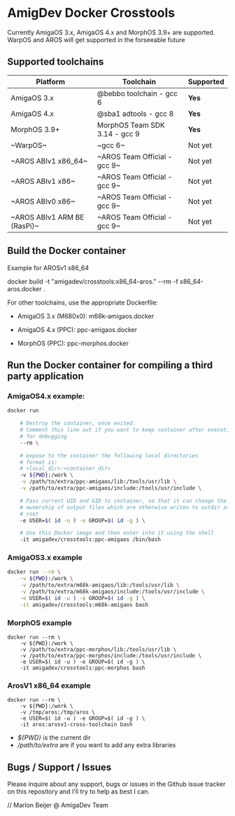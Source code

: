 # AmigDev Docker Crosstools

Currently AmigaOS 3.x, AmigaOS 4.x and MorphOS 3.9+ are supported.
WarpOS and AROS will get supported in the forseeable future

## Supported toolchains
Platform | Toolchain | Supported
------------ | ------------ | -------------
AmigaOS 3.x | @bebbo toolchain - gcc 6 | **Yes**
AmigaOS 4.x | @sba1 adtools - gcc 8 | **Yes**
MorphOS 3.9+ | MorphOS Team SDK 3.14 - gcc 9 | **Yes**
~WarpOS~ | ~gcc 6~ | Not yet
~AROS ABIv1 x86_64~ | ~AROS Team Official - gcc 9~ | Not yet
~AROS ABIv1 x86~ | ~AROS Team Official - gcc 9~ | Not yet
~AROS ABIv0 x86~ | ~AROS Team Official - gcc 9~ | Not yet
~AROS ABIv1 ARM BE (RasPi)~ | ~AROS Team Official - gcc 9~ | Not yet

## Build the Docker container

Example for AROSv1 x86_64

docker build -t "amigadev/crosstools:x86_64-aros." --rm -f x86_64-aros.docker .

For other toolchains, use the appropriate Dockerfile:

- AmigaOS 3.x (M680x0): m68k-amigaos.docker

- AmigaOS 4.x (PPC): ppc-amigaos.docker

- MorphOS (PPC): ppc-morphos.docker

## Run the Docker container for compiling a third party application

### AmigaOS4.x example:
```bash
docker run

    # Destroy the container, once exited.
    # Comment this line out if you want to keep container after execution
    # for debugging
    --rm \

    # expose to the container the following local directories
    # format is:
    # <local_dir>:<container_dir>
    -v ${PWD}:/work \
    -v /path/to/extra/ppc-amigaos/lib:/tools/usr/lib \
    -v /path/to/extra/ppc-amigaos/include:/tools/usr/include \

    # Pass current UID and GID to container, so that it can change the
    # ownership of output files which are otherwise writen to outdir as
    # root
    -e USER=$( id -u ) -e GROUP=$( id -g ) \

    # Use this Docker image and then enter into it using the shell
    -it amigadev/crosstools:ppc-amigaos /bin/bash
```

### AmigaOS3.x example
```bash
docker run --rm \
    -v ${PWD}:/work \
    -v /path/to/extra/m68k-amigaos/lib:/tools/usr/lib \
    -v /path/to/extra/m68k-amigaos/include:/tools/usr/include \
    -e USER=$( id -u ) -e GROUP=$( id -g ) \
    -it amigadev/crosstools:m68k-amigaos bash
```

### MorphOS example
```bashS
docker run --rm \
    -v ${PWD}:/work \
    -v /path/to/extra/ppc-morphos/lib:/tools/usr/lib \
    -v /path/to/extra/ppc-morphos/include:/tools/usr/include \
    -e USER=$( id -u ) -e GROUP=$( id -g ) \
    -it amigadev/crosstools:ppc-morphos bash
```

### ArosV1 x86_64 example
```bashS
docker run --rm \
    -v ${PWD}:/work \
    -v /tmp/aros:/tmp/aros \
    -e USER=$( id -u ) -e GROUP=$( id -g ) \
    -it aros:arosv1-cross-toolchain bash
```

* *${PWD}* is the current dir
* */path/to/extra* are if you want to add any extra libraries

## Bugs / Support / Issues
Please inquire about any support, bugs or issues in the Github issue tracker on this repository and I'll try to help as best I can.

// Marlon Beijer @ AmigaDev Team

